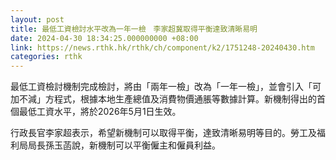 ```yaml
---
layout: post
title: 最低工資檢討水平改為一年一檢　李家超冀取得平衡達致清晰易明
date: 2024-04-30 18:34:25.000000000 +08:00
link: https://news.rthk.hk/rthk/ch/component/k2/1751248-20240430.htm
categories: rthk
---
```


最低工資檢討機制完成檢討，將由「兩年一檢」改為「一年一檢」，並會引入「可加不減」方程式，根據本地生產總值及消費物價通脹等數據計算。新機制得出的首個最低工資水平，將於2026年5月1日生效。

行政長官李家超表示，希望新機制可以取得平衡，達致清晰易明等目的。勞工及福利局局長孫玉菡說，新機制可以平衡僱主和僱員利益。
